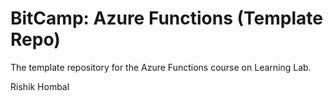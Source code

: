 # BitCamp: Azure Functions (Template Repo)
The template repository for the Azure Functions course on Learning Lab.


Rishik Hombal
